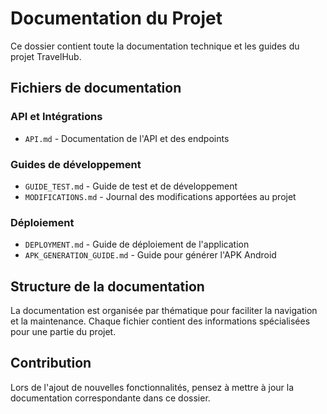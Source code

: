 # Documentation du Projet

Ce dossier contient toute la documentation technique et les guides du projet TravelHub.

## Fichiers de documentation

### API et Intégrations
- `API.md` - Documentation de l'API et des endpoints

### Guides de développement
- `GUIDE_TEST.md` - Guide de test et de développement
- `MODIFICATIONS.md` - Journal des modifications apportées au projet

### Déploiement
- `DEPLOYMENT.md` - Guide de déploiement de l'application
- `APK_GENERATION_GUIDE.md` - Guide pour générer l'APK Android

## Structure de la documentation

La documentation est organisée par thématique pour faciliter la navigation et la maintenance. Chaque fichier contient des informations spécialisées pour une partie du projet.

## Contribution

Lors de l'ajout de nouvelles fonctionnalités, pensez à mettre à jour la documentation correspondante dans ce dossier.
